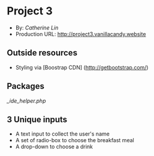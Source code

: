 # Project 3
+ By: *Catherine Lin*
+ Production URL: <http://project3.vanillacandy.website>

## Outside resources
+ Styling via [Boostrap CDN] (http://getbootstrap.com/)

## Packages
*_ide_helper.php*


## 3 Unique inputs
+ A text input to collect the user's name
+ A set of radio-box to choose the breakfast meal 
+ A drop-down to choose a drink



